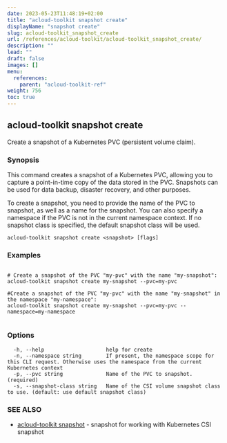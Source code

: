 ```yaml
---
date: 2023-05-23T11:48:19+02:00
title: "acloud-toolkit snapshot create"
displayName: "snapshot create"
slug: acloud-toolkit_snapshot_create
url: /references/acloud-toolkit/acloud-toolkit_snapshot_create/
description: ""
lead: ""
draft: false
images: []
menu:
  references:
    parent: "acloud-toolkit-ref"
weight: 756
toc: true
---
```

## acloud-toolkit snapshot create

Create a snapshot of a Kubernetes PVC (persistent volume claim).

### Synopsis

This command creates a snapshot of a Kubernetes PVC, allowing you to capture a point-in-time copy of the data stored in the PVC. Snapshots can be used for data backup, disaster recovery, and other purposes.

To create a snapshot, you need to provide the name of the PVC to snapshot, as well as a name for the snapshot. You can also specify a namespace if the PVC is not in the current namespace context. If no snapshot class is specified, the default snapshot class will be used.

```
acloud-toolkit snapshot create <snapshot> [flags]
```

### Examples

```

# Create a snapshot of the PVC "my-pvc" with the name "my-snapshot":
acloud-toolkit snapshot create my-snapshot --pvc=my-pvc

#Create a snapshot of the PVC "my-pvc" with the name "my-snapshot" in the namespace "my-namespace":
acloud-toolkit snapshot create my-snapshot --pvc=my-pvc --namespace=my-namespace
		
```

### Options

```
  -h, --help                    help for create
  -n, --namespace string        If present, the namespace scope for this CLI request. Otherwise uses the namespace from the current Kubernetes context
  -p, --pvc string              Name of the PVC to snapshot. (required)
  -s, --snapshot-class string   Name of the CSI volume snapshot class to use. (default: use default snapshot class)
```

### SEE ALSO

* [acloud-toolkit snapshot](/references/acloud-toolkit/acloud-toolkit_snapshot/)	 - snapshot for working with Kubernetes CSI snapshot

